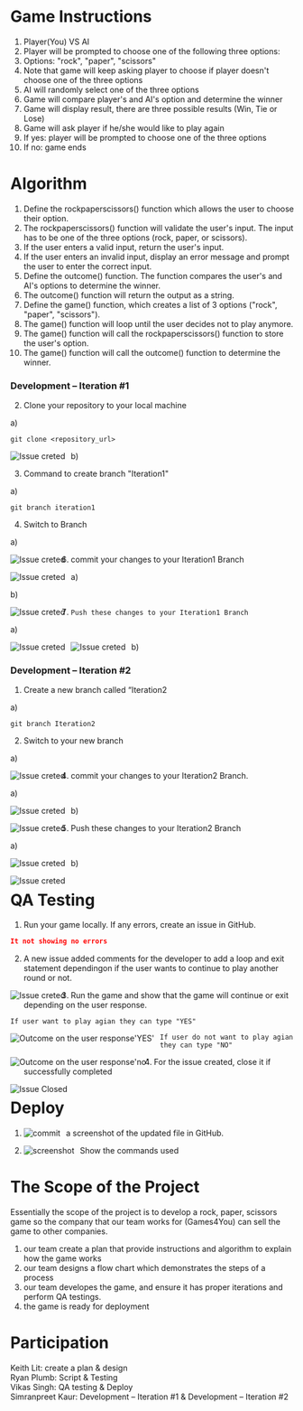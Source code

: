 # Game Instructions
1) Player(You) VS AI <br>
2) Player will be prompted to choose one of the following three options: <br>
3) Options: "rock", "paper", "scissors" <br>
4) Note that game will keep asking player to choose if player doesn't choose one of the three options <br>
5) AI will randomly select one of the three options <br>
6) Game will compare player's and AI's option and determine the winner <br>
7) Game will display result, there are three possible results (Win, Tie or Lose) <br>
8) Game will ask player if he/she would like to play again <br>
9) If yes: player will be prompted to choose one of the three options <br>
10) If no: game ends <br>

# Algorithm
1) Define the rockpaperscissors() function which allows the user to choose their option.<br>
2) The rockpaperscissors() function will validate the user's input. The input has to be one of the three options (rock, paper, or scissors).<br>
3) If the user enters a valid input, return the user's input.<br>
4) If the user enters an invalid input, display an error message and prompt the user to enter the correct input.<br>
5) Define the outcome() function. The function compares the user's and AI's options to determine the winner.<br>
6) The outcome() function will return the output as a string.<br>
7) Define the game() function, which creates a list of 3 options ("rock", "paper", "scissors").<br>
8) The game() function will loop until the user decides not to play anymore.<br>
9) The game() function will call the rockpaperscissors() function to store the user's option.<br>
10) The game() function will call the outcome() function to determine the winner.<br>

### Development – Iteration #1
2)  Clone your repository to your local machine


a)
```
git clone <repository_url>
```

b) <img src="Repo-clone.png"
     alt="Issue creted"
     style="float: left; margin-right: 10px;" />

3) Command to create branch "Iteration1"

a)
```
git branch iteration1
```

4) Switch to Branch

a) 

<img src="Switch-Branch.png"
     alt="Issue creted"
     style="float: left; margin-right: 10px;" />

6)  commit your changes to your Iteration1 Branch

a)
<img src="Commit-msg.png"
     alt="Issue creted"
     style="float: left; margin-right: 10px;" />

b)

<img src="commit-command.png"
     alt="Issue creted"
     style="float: left; margin-right: 10px;" /> 

 7) 	Push these changes to your Iteration1 Branch 

a)

<img src="Iteration1.png"
     alt="Issue creted"
     style="float: left; margin-right: 10px;" /> 



b)
<img src="git-push.png"
     alt="Issue creted"
     style="float: left; margin-right: 10px;" /> 



 
 
 ### Development – Iteration #2   

1) Create a new branch called “Iteration2

a)
```
git branch Iteration2
```

2) Switch to your new branch       

a) 

<img src="Iteration2.png"
     alt="Issue creted"
     style="float: left; margin-right: 10px;" />   

 4) commit your changes to your Iteration2 Branch.
    

 a)
 
 <img src="loop-commit.png"
     alt="Issue creted"
     style="float: left; margin-right: 10px;" />   


b)

 <img src="Commit.png"
     alt="Issue creted"
     style="float: left; margin-right: 10px;" />   

 5) Push these changes to your Iteration2 Branch

a)

<img src="Iteration-loop.png"
     alt="Issue creted"
     style="float: left; margin-right: 10px;" /> 


b)


<img src="git-push2.png"
     alt="Issue creted"
     style="float: left; margin-right: 10px;" />      

# QA Testing
1. Run your game locally. If any errors, create an issue in GitHub.

```json
It not showing no errors
```
2. A new issue added comments for the developer to add a loop and exit statement dependingon if the user wants to continue to play another round or not.

<img src="Issue creted.jpeg"
     alt="Issue creted"
     style="float: left; margin-right: 10px;" />



 
3. Run the game and show that the game will continue or exit depending on the user response.

```
If user want to play agian they can type "YES" 
```
<img src="Outcome on the user response'NO'.jpeg"
     alt="Outcome on the user response'YES'"
     style="float: left; margin-right: 10px;" />

```
If user do not want to play agian they can type "NO" 
```

<img src="Outcome on the user response'YES'.jpeg"
     alt="Outcome on the user response'no'"
     style="float: left; margin-right: 10px;" />


4. For the issue created, close it if successfully completed

<img src="Issue Closed.jpeg"
     alt="Issue Closed"
     style="float: left; margin-right: 10px;" />

# Deploy
1. a screenshot of the updated file in GitHub.
   <img src="Last commit.jpeg"
     alt="commit"
     style="float: left; margin-right: 10px;" />
     
3. Show the commands used
  <img src="push command uesd.jpeg"
     alt="screenshot"
     style="float: left; margin-right: 10px;" /> 



# The Scope of the Project
Essentially the scope of the project is to develop a rock, paper, scissors game so the company that our team works for (Games4You) can sell the game to other companies. <br>
1) our team create a plan that provide instructions and algorithm to explain how the game works <br>
2) our team designs a flow chart which demonstrates the steps of a process <br>
3) our team developes the game, and ensure it has proper iterations and perform QA testings. <br>
4) the game is ready for deployment <br>

# Participation
Keith Lit: create a plan & design <br>
Ryan Plumb: Script & Testing <br> 
Vikas Singh: QA testing & Deploy <br>
Simranpreet Kaur: Development – Iteration #1 & Development – Iteration #2  <br>

